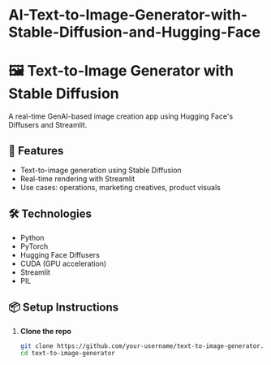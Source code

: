 # AI-Text-to-Image-Generator-with-Stable-Diffusion-and-Hugging-Face
# 🖼️ Text-to-Image Generator with Stable Diffusion

A real-time GenAI-based image creation app using Hugging Face's Diffusers and Streamlit.

## 🚀 Features
- Text-to-image generation using Stable Diffusion
- Real-time rendering with Streamlit
- Use cases: operations, marketing creatives, product visuals

## 🛠️ Technologies
- Python
- PyTorch
- Hugging Face Diffusers
- CUDA (GPU acceleration)
- Streamlit
- PIL

## 📦 Setup Instructions

1. **Clone the repo**
   ```bash
   git clone https://github.com/your-username/text-to-image-generator.git
   cd text-to-image-generator
